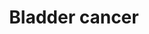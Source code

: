 ---
annotations:
- id: PW:0000013
  parent: disease pathway
  type: Pathway Ontology
  value: disease pathway
- id: PW:0000605
  parent: disease pathway
  type: Pathway Ontology
  value: cancer pathway
- id: DOID:365
  type: Disease Ontology
  value: bladder disease
- id: DOID:11054
  parent: disease of cellular proliferation
  type: Disease Ontology
  value: urinary bladder cancer
- id: CL:1001428
  parent: animal cell
  type: Cell Type Ontology
  value: bladder urothelial cell
- id: DOID:162
  parent: disease of cellular proliferation
  type: Disease Ontology
  value: cancer
- id: DOID:4465
  parent: disease of cellular proliferation
  type: Disease Ontology
  value: papillary renal cell carcinoma
authors:
- Oneshin
- Khanspers
- MaintBot
- Zari
- Ariutta
- Egonw
- Fehrhart
- Eweitz
- Finterly
communities:
- CPTAC
- Diseases
description: The urothelium covers the luminal surface of almost the entire urinary
  tract, extending from the renal pelvis, through the ureter and bladder, to the proximal
  urethra. The majority of urothelial carcinoma are bladder carcinomas, and urothelial
  carcinomas of the renal pelvis and ureter account for only approximately 7% of the
  total. Urothelial tumours arise and evolve through divergent phenotypic pathways.
  Some tumours progress from urothelial hyperplasia to low-grade non-invasive superficial
  papillary tumours. More aggressive variants arise either from flat, high-grade carcinoma
  in situ (CIS) and progress to invasive tumours, or they arise de novo as invasive
  tumours. Low-grade papillary tumors frequently show a constitutive activation of
  the receptor tyrosine kinase-Ras pathway, exhibiting activating mutations in the
  HRAS and fibroblast growth factor receptor 3 (FGFR3) genes. In contrast, CIS and
  invasive tumors frequently show alterations in the TP53 and RB genes and pathways.
  Invasion and metastases are promoted by several factors that alter the tumour microenvironment,
  including the aberrant expression of  E-cadherins (E-cad), matrix metalloproteinases
  (MMPs), angiogenic factors such as vascular endothelial growth factor (VEGF).  Proteins
  on this pathway have targeted assays available via the [https://assays.cancer.gov/available_assays?wp_id=WP2828
  CPTAC Assay Portal]
last-edited: 2021-06-22
ndex: b27f7fae-8b65-11eb-9e72-0ac135e8bacf
organisms:
- Homo sapiens
redirect_from:
- /index.php/Pathway:WP2828
- /instance/WP2828
revision: null
schema-jsonld:
- '@context': https://schema.org/
  '@id': https://wikipathways.github.io/pathways/WP2828.html
  '@type': Dataset
  creator:
    '@type': Organization
    name: WikiPathways
  description: The urothelium covers the luminal surface of almost the entire urinary
    tract, extending from the renal pelvis, through the ureter and bladder, to the
    proximal urethra. The majority of urothelial carcinoma are bladder carcinomas,
    and urothelial carcinomas of the renal pelvis and ureter account for only approximately
    7% of the total. Urothelial tumours arise and evolve through divergent phenotypic
    pathways. Some tumours progress from urothelial hyperplasia to low-grade non-invasive
    superficial papillary tumours. More aggressive variants arise either from flat,
    high-grade carcinoma in situ (CIS) and progress to invasive tumours, or they arise
    de novo as invasive tumours. Low-grade papillary tumors frequently show a constitutive
    activation of the receptor tyrosine kinase-Ras pathway, exhibiting activating
    mutations in the HRAS and fibroblast growth factor receptor 3 (FGFR3) genes. In
    contrast, CIS and invasive tumors frequently show alterations in the TP53 and
    RB genes and pathways. Invasion and metastases are promoted by several factors
    that alter the tumour microenvironment, including the aberrant expression of  E-cadherins
    (E-cad), matrix metalloproteinases (MMPs), angiogenic factors such as vascular
    endothelial growth factor (VEGF).  Proteins on this pathway have targeted assays
    available via the [https://assays.cancer.gov/available_assays?wp_id=WP2828 CPTAC
    Assay Portal]
  keywords:
  - ''
  - ARAF
  - Adherens junction
  - Angiogenesis
  - BRAF
  - C-MYC
  - CCND1
  - CDH1
  - CDK4
  - CDKN1A
  - CDKN2A
  - Cell Cycle
  - DAPK1
  - DAPK2
  - DAPK3
  - E2F1
  - EGF
  - EGFR
  - ERBB2
  - ErbB Signaling Pathway
  - FGFR3
  - HBEGF
  - HRAS
  - IL8
  - KRAS
  - MAP2K1
  - MAP2K2
  - MAPK Signaling Pathway
  - MAPK1
  - MDM2
  - MMP1
  - MMP2
  - MMP9
  - MSK1
  - NRAS
  - PI3K
  - RAF1
  - RASSF1
  - RB1
  - SRC
  - THBS1
  - TP53
  - TYMP
  - UPK3A
  - VEGF Signaling Pathway
  - VEGFA
  - p53 signaling pathway
  - p85-ALPHA
  - p85-Beta
  license: CC0
  name: Bladder cancer
seo: CreativeWork
title: Bladder cancer
wpid: WP2828
---